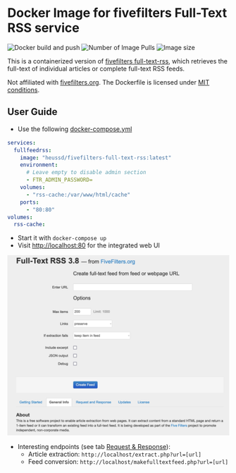 # Docker Image for fivefilters Full-Text RSS service

![Docker build and push](https://github.com/heussd/fivefilters-full-text-rss-docker/workflows/Docker%20build%20and%20push/badge.svg)
![Number of Image Pulls](https://img.shields.io/docker/pulls/heussd/fivefilters-full-text-rss)
![Image size](https://img.shields.io/docker/image-size/heussd/fivefilters-full-text-rss/latest)

This is a containerized version of [fivefilters full-text-rss](https://www.fivefilters.org/full-text-rss/), which retrieves the full-text of individual articles or complete full-text RSS feeds.

Not affiliated with [fivefilters.org](http://fivefilters.org/). The Dockerfile is licensed under [MIT conditions](LICENSE).


## User Guide

- Use the following [docker-compose.yml](docker-compose.yml) 

```yaml
services:
  fullfeedrss:
    image: "heussd/fivefilters-full-text-rss:latest"
    environment:
      # Leave empty to disable admin section
      - FTR_ADMIN_PASSWORD=
    volumes:
      - "rss-cache:/var/www/html/cache"
    ports:
      - "80:80"
volumes:
  rss-cache:
```

- Start it with `docker-compose up`
- Visit [http://localhost:80](http://localhost:80) for the integrated web UI

![](webui.png)

- Interesting endpoints (see tab [Request & Response](http://localhost/#request)):
	- Article extraction: `http://localhost/extract.php?url=[url]`
	- Feed conversion: `http://localhost/makefulltextfeed.php?url=[url]`
